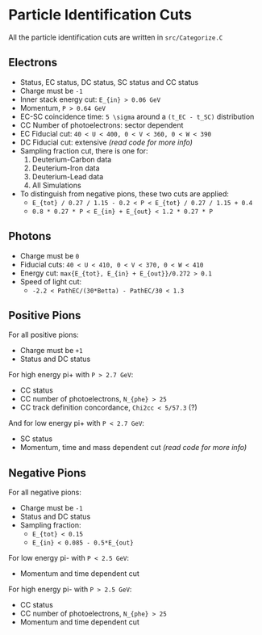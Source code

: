 # Particle Identification Cuts

All the particle identification cuts are written in `src/Categorize.C`

## Electrons

* Status, EC status, DC status, SC status and CC status
* Charge must be `-1`
* Inner stack energy cut: `E_{in} > 0.06 GeV`
* Momentum, `P > 0.64 GeV`
* EC-SC coincidence time: `5 \sigma` around a `(t_EC - t_SC)` distribution
* CC Number of photoelectrons: sector dependent
* EC Fiducial cut: `40 < U < 400, 0 < V < 360, 0 < W < 390`
* DC Fiducial cut: extensive *(read code for more info)*
* Sampling fraction cut, there is one for:
  1. Deuterium-Carbon data
  2. Deuterium-Iron data
  3. Deuterium-Lead data
  4. All Simulations
* To distinguish from negative pions, these two cuts are applied:
  * `E_{tot} / 0.27 / 1.15 - 0.2 < P < E_{tot} / 0.27 / 1.15 + 0.4`
  * `0.8 * 0.27 * P < E_{in} + E_{out} < 1.2 * 0.27 * P`

## Photons

* Charge must be `0`
* Fiducial cuts: `40 < U < 410, 0 < V < 370, 0 < W < 410`
* Energy cut: `max{E_{tot}, E_{in} + E_{out}}/0.272 > 0.1`
* Speed of light cut:
  * `-2.2 < PathEC/(30*Betta) - PathEC/30 < 1.3`

## Positive Pions

For all positive pions:
* Charge must be `+1`
* Status and DC status

For high energy pi+ with `P > 2.7 GeV`:
* CC status
* CC number of photoelectrons, `N_{phe} > 25`
* CC track definition concordance, `Chi2cc < 5/57.3` (?)

And for low energy pi+ with `P < 2.7 GeV`:
* SC status
* Momentum, time and mass dependent cut *(read code for more info)*

## Negative Pions

For all negative pions:
* Charge must be `-1`
* Status and DC status
* Sampling fraction:
  * ` E_{tot} < 0.15 `
  * ` E_{in} < 0.085 - 0.5*E_{out} `

For low energy pi- with `P < 2.5 GeV`:
* Momentum and time dependent cut

For high energy pi- with `P > 2.5 GeV`:
* CC status
* CC number of photoelectrons, `N_{phe} > 25`
* Momentum and time dependent cut
